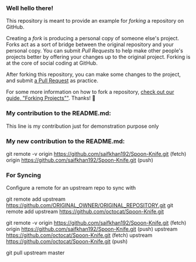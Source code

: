 ### Well hello there!

This repository is meant to provide an example for *forking* a repository on GitHub.

Creating a *fork* is producing a personal copy of someone else's project. Forks act as a sort of bridge between the original repository and your personal copy. You can submit *Pull Requests* to help make other people's projects better by offering your changes up to the original project. Forking is at the core of social coding at GitHub.

After forking this repository, you can make some changes to the project, and submit [a Pull Request](https://github.com/octocat/Spoon-Knife/pulls) as practice.

For some more information on how to fork a repository, [check out our guide, "Forking Projects""](http://guides.github.com/overviews/forking/). Thanks! :sparkling_heart:



### My contribution to the README.md:
This line is my contribution just for demonstration purpose only


### My new contribution to the README.md:
git remote -v
origin  https://github.com/saifkhan192/Spoon-Knife.git (fetch)
origin  https://github.com/saifkhan192/Spoon-Knife.git (push)

### For Syncing
Configure a remote for an upstream repo to sync with

git remote add upstream https://github.com/ORIGINAL_OWNER/ORIGINAL_REPOSITORY.git
git remote add upstream https://github.com/octocat/Spoon-Knife.git


git remote -v
origin	https://github.com/saifkhan192/Spoon-Knife.git (fetch)
origin	https://github.com/saifkhan192/Spoon-Knife.git (push)
upstream	https://github.com/octocat/Spoon-Knife.git (fetch)
upstream	https://github.com/octocat/Spoon-Knife.git (push)

git pull upstream master






